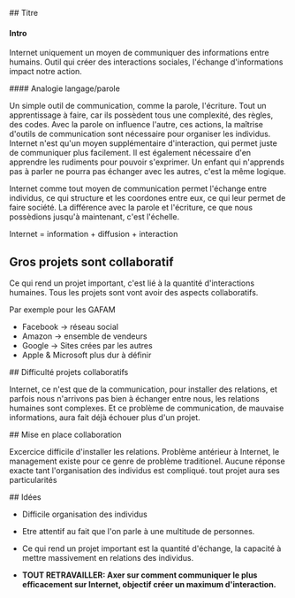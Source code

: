 ## Titre

#### Intro

Internet uniquement un moyen de communiquer des informations entre humains. Outil qui créer des interactions sociales, l'échange d'informations impact notre action.

#### Analogie langage/parole

Un simple outil de communication, comme la parole, l'écriture. Tout un apprentissage à faire, car ils possèdent tous une complexité, des règles, des codes.
Avec la parole on influence l'autre, ces actions, la maîtrise d'outils de communication sont nécessaire pour organiser les individus. Internet n'est qu'un moyen supplémentaire d'interaction, qui permet juste de communiquer plus facilement. Il est également nécessaire d'en apprendre les rudiments pour pouvoir s'exprimer.
Un enfant qui n'apprends pas à parler ne pourra pas échanger avec les autres, c'est la même logique.


Internet comme tout moyen de communication permet l'échange entre individus, ce qui structure et les coordones entre eux, ce qui leur permet de faire société. La différence avec la parole et l'écriture, ce que nous possèdions jusqu'à maintenant, c'est l'échelle.

Internet = information + diffusion + interaction

## Gros projets sont collaboratif

Ce qui rend un projet important, c'est lié à la quantité d'interactions humaines. Tous les projets sont vont avoir des aspects collaboratifs.

Par exemple pour les GAFAM
- Facebook -> réseau social
- Amazon -> ensemble de vendeurs
- Google -> Sites crées par les autres
- Apple & Microsoft plus dur à définir

## Difficulté projets collaboratifs

Internet, ce n'est que de la communication, pour installer des relations, et parfois nous n'arrivons pas bien à échanger entre nous, les relations humaines sont complexes. Et ce problème de communication, de mauvaise informations, aura fait déjà échouer plus d'un projet.


## Mise en place collaboration

Excercice difficile d'installer les relations. Problème antérieur à Internet, le management existe pour ce genre de problème traditionel. Aucune réponse exacte tant l'organisation des individus est compliqué.
tout projet aura ses particularités

## Idées
- Difficile organisation des individus
- Etre attentif au fait que l'on parle à une multitude de personnes.
- Ce qui rend un projet important est la quantité d'échange, la capacité à mettre massivement en relations des individus.

- **TOUT RETRAVAILLER: Axer sur comment communiquer le plus efficacement sur Internet, objectif créer un maximum d'interaction.**
